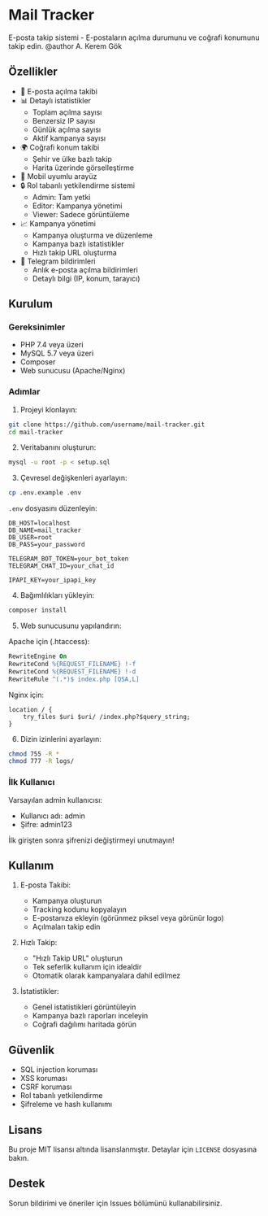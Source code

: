 # Mail Tracker

E-posta takip sistemi - E-postaların açılma durumunu ve coğrafi konumunu takip edin.
@author A. Kerem Gök

## Özellikler

- 📧 E-posta açılma takibi
- 📊 Detaylı istatistikler
  - Toplam açılma sayısı
  - Benzersiz IP sayısı
  - Günlük açılma sayısı
  - Aktif kampanya sayısı
- 🌍 Coğrafi konum takibi
  - Şehir ve ülke bazlı takip
  - Harita üzerinde görselleştirme
- 📱 Mobil uyumlu arayüz
- 🔒 Rol tabanlı yetkilendirme sistemi
  - Admin: Tam yetki
  - Editor: Kampanya yönetimi
  - Viewer: Sadece görüntüleme
- 📈 Kampanya yönetimi
  - Kampanya oluşturma ve düzenleme
  - Kampanya bazlı istatistikler
  - Hızlı takip URL oluşturma
- 🔔 Telegram bildirimleri
  - Anlık e-posta açılma bildirimleri
  - Detaylı bilgi (IP, konum, tarayıcı)

## Kurulum

### Gereksinimler

- PHP 7.4 veya üzeri
- MySQL 5.7 veya üzeri
- Composer
- Web sunucusu (Apache/Nginx)

### Adımlar

1. Projeyi klonlayın:
```bash
git clone https://github.com/username/mail-tracker.git
cd mail-tracker
```

2. Veritabanını oluşturun:
```bash
mysql -u root -p < setup.sql
```

3. Çevresel değişkenleri ayarlayın:
```bash
cp .env.example .env
```
`.env` dosyasını düzenleyin:
```
DB_HOST=localhost
DB_NAME=mail_tracker
DB_USER=root
DB_PASS=your_password

TELEGRAM_BOT_TOKEN=your_bot_token
TELEGRAM_CHAT_ID=your_chat_id

IPAPI_KEY=your_ipapi_key
```

4. Bağımlılıkları yükleyin:
```bash
composer install
```

5. Web sunucusunu yapılandırın:

Apache için (.htaccess):
```apache
RewriteEngine On
RewriteCond %{REQUEST_FILENAME} !-f
RewriteCond %{REQUEST_FILENAME} !-d
RewriteRule ^(.*)$ index.php [QSA,L]
```

Nginx için:
```nginx
location / {
    try_files $uri $uri/ /index.php?$query_string;
}
```

6. Dizin izinlerini ayarlayın:
```bash
chmod 755 -R *
chmod 777 -R logs/
```

### İlk Kullanıcı

Varsayılan admin kullanıcısı:
- Kullanıcı adı: admin
- Şifre: admin123

İlk girişten sonra şifrenizi değiştirmeyi unutmayın!

## Kullanım

1. E-posta Takibi:
   - Kampanya oluşturun
   - Tracking kodunu kopyalayın
   - E-postanıza ekleyin (görünmez piksel veya görünür logo)
   - Açılmaları takip edin

2. Hızlı Takip:
   - "Hızlı Takip URL" oluşturun
   - Tek seferlik kullanım için idealdir
   - Otomatik olarak kampanyalara dahil edilmez

3. İstatistikler:
   - Genel istatistikleri görüntüleyin
   - Kampanya bazlı raporları inceleyin
   - Coğrafi dağılımı haritada görün

## Güvenlik

- SQL injection koruması
- XSS koruması
- CSRF koruması
- Rol tabanlı yetkilendirme
- Şifreleme ve hash kullanımı

## Lisans

Bu proje MIT lisansı altında lisanslanmıştır. Detaylar için `LICENSE` dosyasına bakın.

## Destek

Sorun bildirimi ve öneriler için Issues bölümünü kullanabilirsiniz. 